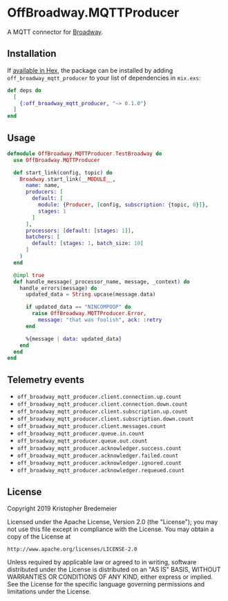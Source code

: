 # OffBroadway.MQTTProducer

A MQTT connector for [Broadway](https://github.com/plataformatec/broadway).

## Installation

If [available in Hex](https://hex.pm/docs/publish), the package can be installed
by adding `off_broadway_mqtt_producer` to your list of dependencies in `mix.exs`:

```elixir
def deps do
  [
    {:off_broadway_mqtt_producer, "~> 0.1.0"}
  ]
end
```

## Usage

```elixir
defmodule OffBroadway.MQTTProducer.TestBroadway do
  use OffBroadway.MQTTProducer

  def start_link(config, topic) do
    Broadway.start_link(__MODULE__,
      name: name,
      producers: [
        default: [
          module: {Producer, [config, subscription: {topic, 0}]},
          stages: 1
        ]
      ],
      processors: [default: [stages: 1]],
      batchers: [
        default: [stages: 1, batch_size: 10]
      ]
    )
  end

  @impl true
  def handle_message(_processor_name, message, _context) do
    handle_errors(message) do
      updated_data = String.upcase(message.data)

      if updated_data == "NINCOMPOOP" do
        raise OffBroadway.MQTTProducer.Error,
          message: "that was foolish", ack: :retry
      end

      %{message | data: updated_data}
    end
  end
end
```

## Telemetry events

- `off_broadway_mqtt_producer.client.connection.up.count`
- `off_broadway_mqtt_producer.client.connection.down.count`
- `off_broadway_mqtt_producer.client.subscription.up.count`
- `off_broadway_mqtt_producer.client.subscription.down.count`
- `off_broadway_mqtt_producer.client.messages.count`
- `off_broadway_mqtt_producer.queue.in.count`
- `off_broadway_mqtt_producer.queue.out.count`
- `off_broadway_mqtt_producer.acknowledger.success.count`
- `off_broadway_mqtt_producer.acknowledger.failed.count`
- `off_broadway_mqtt_producer.acknowledger.ignored.count`
- `off_broadway_mqtt_producer.acknowledger.requeued.count`

## License

Copyright 2019 Kristopher Bredemeier

Licensed under the Apache License, Version 2.0 (the "License");
you may not use this file except in compliance with the License.
You may obtain a copy of the License at

    http://www.apache.org/licenses/LICENSE-2.0

Unless required by applicable law or agreed to in writing, software
distributed under the License is distributed on an "AS IS" BASIS,
WITHOUT WARRANTIES OR CONDITIONS OF ANY KIND, either express or implied.
See the License for the specific language governing permissions and
limitations under the License.
